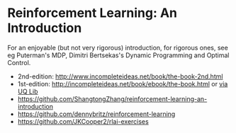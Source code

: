 # Reinforcement Learning: An Introduction

For an enjoyable (but not very rigorous) introduction,
for rigorous ones, see eg
Puterman's MDP,
Dimitri Bertsekas's Dynamic Programming and Optimal Control.

* 2nd-edition: http://www.incompleteideas.net/book/the-book-2nd.html
* 1st-edition: http://incompleteideas.net/book/ebook/the-book.html or
[via UQ Lib](https://ebookcentral-proquest-com.ezproxy.library.uq.edu.au/lib/uql/detail.action?docID=3338821)
* https://github.com/ShangtongZhang/reinforcement-learning-an-introduction
* https://github.com/dennybritz/reinforcement-learning
* https://github.com/JKCooper2/rlai-exercises
